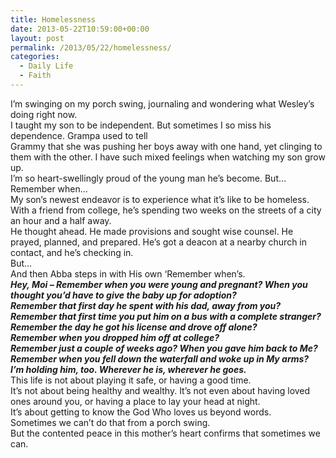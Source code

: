 ```yaml
---
title: Homelessness
date: 2013-05-22T10:59:00+00:00
layout: post
permalink: /2013/05/22/homelessness/
categories:
  - Daily Life
  - Faith
---
```




<div>
  I’m swinging on my porch swing, journaling and wondering what Wesley’s doing right now.
</div>

<div>
</div>

<div>
  I taught my son to be independent. But sometimes I so miss his dependence. Grampa used to tell
</div>

<div>
  Grammy that she was pushing her boys away with one hand, yet clinging to them with the other. I have such mixed feelings when watching my son grow up.
</div>

<div>
</div>

<div>
  I’m so heart-swellingly proud of the young man he’s become. But… Remember when…
</div>

<div>
</div>

<div>
  My son’s newest endeavor is to experience what it’s like to be homeless.
</div>

<div>
  With a friend from college, he’s spending two weeks on the streets of a city an hour and a half away.
</div>

<div>
  He thought ahead. He made provisions and sought wise counsel. He prayed, planned, and prepared. He’s got a deacon at a nearby church in contact, and he’s checking in.
</div>

<div>
  But…
</div>

<div>
</div>

<div>
  And then Abba steps in with His own ‘Remember when’s.
</div>

<div>
</div>

<div>
  <b style="mso-bidi-font-weight: normal;"><i style="mso-bidi-font-style: normal;">Hey, Moi – Remember when you were young and pregnant? When you thought you’d have to give the baby up for adoption?</i></b>
</div>

<div style="mso-outline-level: 1;">
  <b style="mso-bidi-font-weight: normal;"><i style="mso-bidi-font-style: normal;">Remember that first day he spent with his dad, away from you?</i></b>
</div>

<div style="mso-outline-level: 1;">
  <b style="mso-bidi-font-weight: normal;"><i style="mso-bidi-font-style: normal;">Remember that first time you put him on a bus with a complete stranger?</i></b>
</div>

<div style="mso-outline-level: 1;">
  <b style="mso-bidi-font-weight: normal;"><i style="mso-bidi-font-style: normal;">Remember the day he got his license and drove off alone?</i></b>
</div>

<div style="mso-outline-level: 1;">
  <b style="mso-bidi-font-weight: normal;"><i style="mso-bidi-font-style: normal;">Remember when you dropped him off at college?</i></b>
</div>

<div style="mso-outline-level: 1;">
  <b style="mso-bidi-font-weight: normal;"><i style="mso-bidi-font-style: normal;">Remember just a couple of weeks ago? When you gave him back to Me?</i></b>
</div>

<div>
  <b style="mso-bidi-font-weight: normal;"><i style="mso-bidi-font-style: normal;">Remember when you fell down the waterfall and woke up in My arms? </i></b>
</div>

<div>
  <b><i>I’m holding him, too. Wherever he is, wherever he goes. </i></b>
</div>

<div>
</div>

<div>
  This life is not about playing it safe, or having a good time.
</div>

<div>
  It’s not about being healthy and wealthy. It’s not even about having loved ones around you, or having a place to lay your head at night.
</div>

<div>
</div>

<div>
  It’s about getting to know the God Who loves us beyond words.
</div>

<div>
</div>

<div>
  Sometimes we can’t do that from a porch swing.
</div>

<div>
  But the contented peace in this mother’s heart confirms that sometimes we can.
</div>

<div>
</div>